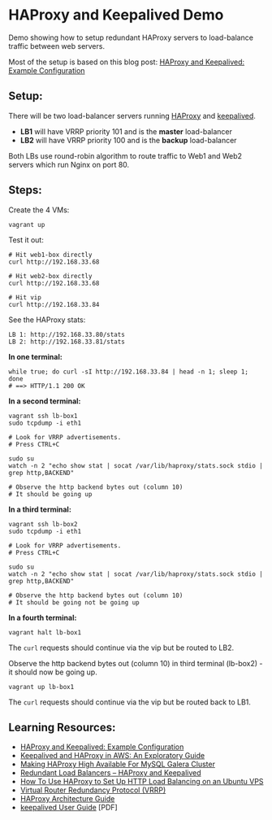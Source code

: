 HAProxy and Keepalived Demo
===========================

Demo showing how to setup redundant HAProxy servers to load-balance traffic between web servers.

Most of the setup is based on this blog post: [HAProxy and Keepalived: Example Configuration](http://andyleonard.com/2011/02/01/haproxy-and-keepalived-example-configuration/)

Setup:
------

There will be two load-balancer servers running [HAProxy](http://www.haproxy.org/) and [keepalived](http://keepalived.org/).

* **LB1** will have VRRP priority 101 and is the **master** load-balancer
* **LB2** will have VRRP priority 100 and is the **backup** load-balancer

Both LBs use round-robin algorithm to route traffic to Web1 and Web2 servers which run Nginx on port 80.

Steps:
-----

Create the 4 VMs:

    vagrant up

Test it out:

    # Hit web1-box directly
    curl http://192.168.33.68

    # Hit web2-box directly
    curl http://192.168.33.68

    # Hit vip
    curl http://192.168.33.84

See the HAProxy stats:

    LB 1: http://192.168.33.80/stats
    LB 2: http://192.168.33.81/stats

**In one terminal:**

    while true; do curl -sI http://192.168.33.84 | head -n 1; sleep 1; done
    # ==> HTTP/1.1 200 OK

**In a second terminal:**

    vagrant ssh lb-box1
    sudo tcpdump -i eth1

    # Look for VRRP advertisements.
    # Press CTRL+C

    sudo su
    watch -n 2 "echo show stat | socat /var/lib/haproxy/stats.sock stdio | grep http,BACKEND"

    # Observe the http backend bytes out (column 10)
    # It should be going up

**In a third terminal:**

    vagrant ssh lb-box2
    sudo tcpdump -i eth1

    # Look for VRRP advertisements.
    # Press CTRL+C

    sudo su
    watch -n 2 "echo show stat | socat /var/lib/haproxy/stats.sock stdio | grep http,BACKEND"

    # Observe the http backend bytes out (column 10)
    # It should be going not be going up

**In a fourth terminal:**

    vagrant halt lb-box1

The `curl` requests should continue via the vip but be routed to LB2.

Observe the http backend bytes out (column 10) in third terminal (lb-box2) - it should now be going up.

    vagrant up lb-box1

The `curl` requests should continue via the vip but be routed back to LB1.

Learning Resources:
-------------------

* [HAProxy and Keepalived: Example Configuration](http://andyleonard.com/2011/02/01/haproxy-and-keepalived-example-configuration/)
* [Keepalived and HAProxy in AWS: An Exploratory Guide]( https://blog.logentries.com/2014/12/keepalived-and-haproxy-in-aws-an-exploratory-guide/)
* [Making HAProxy High Available For MySQL Galera Cluster](http://www.fromdual.com/making-haproxy-high-available-for-mysql-galera-cluster)
* [Redundant Load Balancers – HAProxy and Keepalived](http://behindtheracks.com/2014/04/redundant-load-balancers-haproxy-and-keepalived/)
* [How To Use HAProxy to Set Up HTTP Load Balancing on an Ubuntu VPS]( https://www.digitalocean.com/community/tutorials/how-to-use-haproxy-to-set-up-http-load-balancing-on-an-ubuntu-vps)
* [Virtual Router Redundancy Protocol (VRRP)](http://en.wikipedia.org/wiki/Virtual_Router_Redundancy_Protocol)
* [HAProxy Architecture  Guide](http://www.haproxy.org/download/1.3/doc/architecture.txt)
* [keepalived User Guide](http://www.keepalived.org/pdf/UserGuide.pdf) [PDF]
